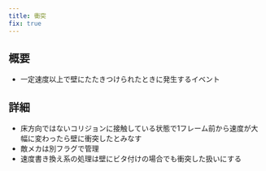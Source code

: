 ```yaml
---
title: 衝突
fix: true
---
```


## 概要
* 一定速度以上で壁にたたきつけられたときに発生するイベント

## 詳細
* 床方向ではないコリジョンに接触している状態で1フレーム前から速度が大幅に変わったら壁に衝突したとみなす
* 敵メカは別フラグで管理
* 速度書き換え系の処理は壁にビタ付けの場合でも衝突した扱いにする